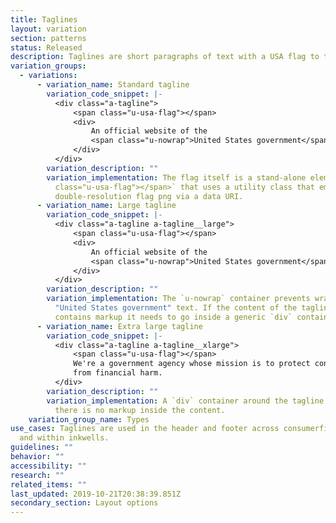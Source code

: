 ```yaml
---
title: Taglines
layout: variation
section: patterns
status: Released
description: Taglines are short paragraphs of text with a USA flag to their left.
variation_groups:
  - variations:
      - variation_name: Standard tagline
        variation_code_snippet: |-
          <div class="a-tagline">
              <span class="u-usa-flag"></span>
              <div>
                  An official website of the
                  <span class="u-nowrap">United States government</span>
              </div>
          </div>
        variation_description: ""
        variation_implementation: The flag itself is a stand-alone element of `<span
          class="u-usa-flag"></span>` that uses a utility class that embeds a
          double-resolution flag png via a data URI.
      - variation_name: Large tagline
        variation_code_snippet: |-
          <div class="a-tagline a-tagline__large">
              <span class="u-usa-flag"></span>
              <div>
                  An official website of the
                  <span class="u-nowrap">United States government</span>
              </div>
          </div>
        variation_description: ""
        variation_implementation: The `u-nowrap` container prevents wrapping of the
          "United States government" text. If the content of the tagline
          contains markup it needs to go inside a generic `div` container.
      - variation_name: Extra large tagline
        variation_code_snippet: |-
          <div class="a-tagline a-tagline__xlarge">
              <span class="u-usa-flag"></span>
              We're a government agency whose mission is to protect consumers
              from financial harm.
          </div>
        variation_description: ""
        variation_implementation: A `div` container around the tagline is not needed if
          there is no markup inside the content.
    variation_group_name: Types
use_cases: Taglines are used in the header and footer across consumerfinance.gov
  and within inkwells.
guidelines: ""
behavior: ""
accessibility: ""
research: ""
related_items: ""
last_updated: 2019-10-21T20:38:39.851Z
secondary_section: Layout options
---
```


